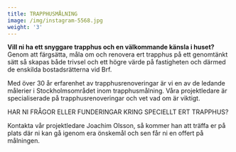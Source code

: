 ```yaml
---
title: TRAPPHUSMÅLNING
image: /img/instagram-5568.jpg
weight: '3'
---
```

**Vill ni ha ett snyggare trapphus och en välkommande känsla i huset?**\
Genom att färgsätta, måla om och renovera ert trapphus på ett genomtänkt sätt så skapas både trivsel och ett högre värde på fastigheten och därmed de enskilda bostadsrätterna vid Brf.



Med över 30 år erfarenhet av trapphusrenoveringar är vi en av de ledande målerier i Stockholmsområdet inom trapphusmålning. Våra projektledare är specialiserade på trapphusrenoveringar och vet vad om är viktigt. 

HAR NI FRÅGOR ELLER FUNDERINGAR KRING SPECIELLT ERT TRAPPHUS? 

Kontakta vår projektledare Joachim Olsson, så kommer han att träffa er på plats där ni kan gå igenom era önskemål och sen får ni en offert på målningen.
